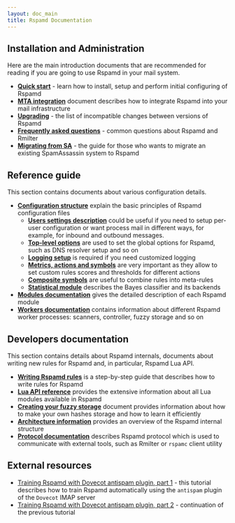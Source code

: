 ```yaml
---
layout: doc_main
title: Rspamd Documentation
---
```


## Installation and Administration

Here are the main introduction documents that are recommended for reading if you are going to use Rspamd in your mail system.

* **[Quick start](/doc/quickstart.html)** - learn how to install, setup and perform initial configuring of Rspamd
* **[MTA integration](integration.html)** document describes how to integrate Rspamd into your mail infrastructure
* **[Upgrading](migration.html)** - the list of incompatible changes between versions of Rspamd
* **[Frequently asked questions](faq.html)** - common questions about Rspamd and Rmilter
* **[Migrating from SA](./tutorials/migrate_sa.html)** - the guide for those who wants to migrate an existing SpamAssassin system to Rspamd

## Reference guide

This section contains documents about various configuration details.

* **[Configuration structure](./configuration/index.html)** explain the basic principles of Rspamd configuration files
  + **[Users settings description](./configuration/settings.html)** could be useful if you need to setup per-user configuration or want process mail in different ways, for example, for inbound and outbound messages.
  + **[Top-level options](/doc/configuration/options.html)** are used to set the global options for Rspamd, such as DNS resolver setup and so on
  + **[Logging setup](/doc/configuration/logging.html)** is required if you need customized logging
  + **[Metrics, actions and symbols](/doc/configuration/metrics.html)** are very important as they allow to set custom rules scores and thresholds for different actions
  + **[Composite symbols](/doc/configuration/composites.html)** are useful to combine rules into meta-rules
  + **[Statistical module](/doc/configuration/statistic.html)** describes the Bayes classifier and its backends
* **[Modules documentation](./modules/)** gives the detailed description of each Rspamd module
* **[Workers documentation](./workers/)** contains information about different Rspamd worker processes: scanners, controller, fuzzy storage and so on

## Developers documentation

This section contains details about Rspamd internals, documents about writing new rules for Rspamd and, in particular, Rspamd Lua API.

* **[Writing Rspamd rules](./tutorials/writing_rules.html)** is a step-by-step guide that describes how to write rules for Rspamd
* **[Lua API reference](./lua/)** provides the extensive information about all Lua modules available in Rspamd
* **[Creating your fuzzy storage](http://rspamd.com/doc/fuzzy_storage.html)** document provides information about how to make your own hashes storage and how to learn it efficiently
* **[Architecture information](./architecture/index.html)** provides an overview of the Rspamd internal structure
* **[Protocol documentation](./architecture/protocol.html)** describes Rspamd protocol which is used to communicate with external tools, such as Rmilter or `rspamc` client utility

## External resources

* [Training Rspamd with Dovecot antispam plugin, part 1](https://kaworu.ch/blog/2014/03/25/dovecot-antispam-with-rspamd/) - this tutorial describes how to train Rspamd automatically using the `antispam` plugin of the `Dovecot` IMAP server
* [Training Rspamd with Dovecot antispam plugin, part 2](https://kaworu.ch/blog/2015/10/12/dovecot-antispam-with-rspamd-part2/) - continuation of the previous tutorial
